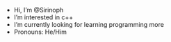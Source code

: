 - Hi, I’m @Sirinoph
- I’m interested in c++
- I’m currently looking for learning programming more
- Pronouns: He/Him

<!---
Sirinopha/Sirinopha is a ✨ special ✨ repository because its `README.md` (this file) appears on your GitHub profile.
You can click the Preview link to take a look at your changes.
--->
